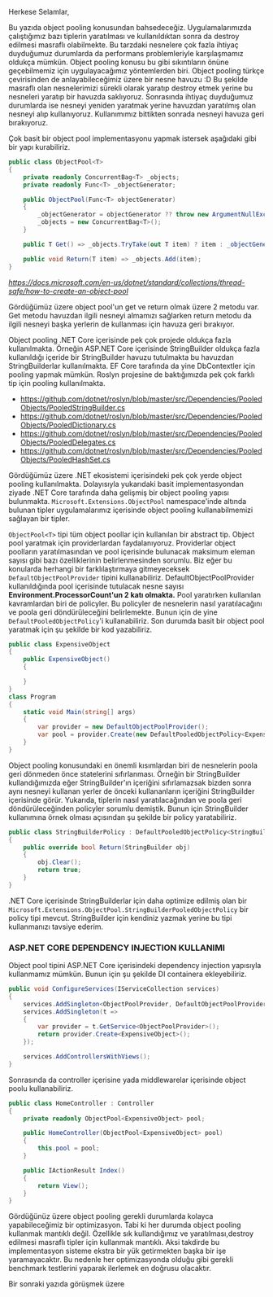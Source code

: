 ﻿Herkese Selamlar,

Bu yazıda object pooling konusundan bahsedeceğiz. Uygulamalarımızda çalıştığımız bazı tiplerin yaratılması ve kullanıldıktan sonra da destroy edilmesi masraflı olabilmekte. Bu tarzdaki nesnelere çok fazla ihtiyaç duyduğumuz durumlarda da performans problemleriyle karşılaşmamız oldukça mümkün. Object pooling konusu bu gibi sıkıntıların önüne geçebilmemiz için uygulayacağımız yöntemlerden biri. Object pooling türkçe çevirisinden de anlayabileceğimiz üzere bir nesne havuzu :D Bu şekilde masraflı olan nesnelerimizi sürekli olarak yaratıp destroy etmek yerine bu nesneleri yaratıp bir havuzda saklıyoruz. Sonrasında ihtiyaç duyduğumuz durumlarda ise nesneyi yeniden yaratmak yerine havuzdan yaratılmış olan nesneyi alıp kullanıyoruz. Kullanımımız bittikten sonrada nesneyi havuza geri bırakıyoruz. 

Çok basit bir object pool implementasyonu yapmak istersek aşağıdaki gibi bir yapı kurabiliriz. 

```csharp
public class ObjectPool<T>
{
    private readonly ConcurrentBag<T> _objects;
    private readonly Func<T> _objectGenerator;

    public ObjectPool(Func<T> objectGenerator)
    {
        _objectGenerator = objectGenerator ?? throw new ArgumentNullException(nameof(objectGenerator));
        _objects = new ConcurrentBag<T>();
    }

    public T Get() => _objects.TryTake(out T item) ? item : _objectGenerator();

    public void Return(T item) => _objects.Add(item);
}
```

*https://docs.microsoft.com/en-us/dotnet/standard/collections/thread-safe/how-to-create-an-object-pool*

Gördüğümüz üzere object pool'un get ve return olmak üzere 2  metodu var. Get metodu havuzdan ilgili nesneyi almamızı sağlarken return metodu da ilgili nesneyi başka yerlerin de kullanması için havuza geri bırakıyor.

Object pooling .NET Core içerisinde pek çok projede oldukça fazla kullanılmakta. Örneğin ASP.NET Core içerisinde StringBuilder oldukça fazla kullanıldığı içeride bir StringBuilder havuzu tutulmakta bu havuzdan StringBuilderlar kullanılmakta. EF Core tarafında da yine DbContextler için pooling yapmak mümkün. Roslyn projesine de baktığımızda pek çok farklı tip için pooling kullanılmakta. 

* https://github.com/dotnet/roslyn/blob/master/src/Dependencies/PooledObjects/PooledStringBuilder.cs
* https://github.com/dotnet/roslyn/blob/master/src/Dependencies/PooledObjects/PooledDictionary.cs
* https://github.com/dotnet/roslyn/blob/master/src/Dependencies/PooledObjects/PooledDelegates.cs
* https://github.com/dotnet/roslyn/blob/master/src/Dependencies/PooledObjects/PooledHashSet.cs

Gördüğümüz üzere .NET ekosistemi içerisindeki pek çok yerde object pooling kullanılmakta. Dolayısıyla yukarıdaki basit implementasyondan ziyade .NET Core tarafında daha gelişmiş bir object pooling yapısı bulunmakta. `Microsoft.Extensions.ObjectPool` namespace'inde altında bulunan tipler uygulamalarımız içerisinde object pooling kullanabilmemizi sağlayan bir tipler.

`ObjectPool<T>` tipi tüm object poollar için kullanılan bir abstract tip. Object pool yaratmak için providerlardan faydalanıyoruz. Providerlar object poolların yaratılmasından ve pool içerisinde bulunacak maksimum eleman sayısı gibi bazı özelliklerinin belirlenmesinden sorumlu. Biz eğer bu konularda herhangi bir farklılaştırmaya gitmeyeceksek `DefaultObjectPoolProvider` tipini kullanabiliriz. DefaultObjectPoolProvider kullanıldığında pool içerisinde tutulacak nesne sayısı **Environment.ProcessorCount'un 2 katı olmakta.** Pool yaratırken kullanılan kavramlardan biri de policyler. Bu policyler de nesnelerin nasıl yaratılacağını ve poola geri döndürüleceğini belirlemekte. Bunun için de yine `DefaultPooledObjectPolicy`'i kullanabiliriz. Son durumda basit bir object pool yaratmak için şu şekilde bir kod yazabiliriz.

```csharp
public class ExpensiveObject
{
    public ExpensiveObject()
    {

    }
}
class Program
{
    static void Main(string[] args)
    {
        var provider = new DefaultObjectPoolProvider();
        var pool = provider.Create(new DefaultPooledObjectPolicy<ExpensiveObject>());
    }
}
```

Object pooling konusundaki en önemli kısımlardan biri de nesnelerin poola geri dönmeden önce statelerini sıfırlanması. Örneğin bir StringBuilder kullandığımızda eğer StringBuilder'ın içeriğini sıfırlamazsak bizden sonra aynı nesneyi kullanan yerler de önceki kullananların içeriğini StringBuilder içerisinde görür. Yukarıda, tiplerin nasıl yaratılacağından ve poola geri döndürüleceğinden policyler sorumlu demiştik. Bunun için StringBuilder kullanımına örnek olması açısından şu şekilde bir policy yaratabiliriz. 

```csharp
public class StringBuilderPolicy : DefaultPooledObjectPolicy<StringBuilder>
{
    public override bool Return(StringBuilder obj)
    {
        obj.Clear();
        return true;
    }
}
```

.NET Core içerisinde StringBuilderlar için daha optimize edilmiş olan bir `Microsoft.Extensions.ObjectPool.StringBuilderPooledObjectPolicy` bir policy tipi mevcut. StringBuilder için kendiniz yazmak yerine bu tipi kullanmanızı tavsiye ederim. 

### ASP.NET CORE DEPENDENCY INJECTION KULLANIMI 

Object pool tipini ASP.NET Core içerisindeki dependency injection yapısıyla kullanmamız mümkün. Bunun için şu şekilde DI containera ekleyebiliriz. 

```csharp
public void ConfigureServices(IServiceCollection services)
{
    services.AddSingleton<ObjectPoolProvider, DefaultObjectPoolProvider>();
    services.AddSingleton(t =>
    {
        var provider = t.GetService<ObjectPoolProvider>();
        return provider.Create<ExpensiveObject>();
    });

    services.AddControllersWithViews();
}
```
Sonrasında da controller içerisine yada middlewarelar içerisinde object poolu kullanabiliriz. 

```csharp
public class HomeController : Controller
{
    private readonly ObjectPool<ExpensiveObject> pool;

    public HomeController(ObjectPool<ExpensiveObject> pool)
    {
        this.pool = pool;
    }

    public IActionResult Index()
    {
        return View();
    }
}
```

Gördüğünüz üzere object pooling gerekli durumlarda kolayca yapabileceğimiz bir optimizasyon. Tabi ki her durumda object pooling kullanmak mantıklı değil. Özellikle sık kullandığımız ve yaratılması,destroy edilmesi masraflı tipler için kullanmak mantıklı. Aksi takdirde bu implementasyon sisteme ekstra bir yük getirmekten başka bir işe yaramayacaktır. Bu nedenle her optimizasyonda olduğu gibi gerekli benchmark testlerini yaparak ilerlemek en doğrusu olacaktır. 

Bir sonraki yazıda görüşmek üzere